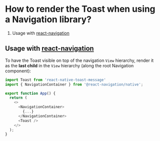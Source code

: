 # How to render the Toast when using a Navigation library?

1. Usage with [react-navigation](https://reactnavigation.org)

## Usage with [react-navigation](https://reactnavigation.org)

To have the Toast visible on top of the navigation `View` hierarchy, render it as the **last child** in the `View` hierarchy (along the root Navigation component):

```js
import Toast from 'react-native-toast-message'
import { NavigationContainer } from '@react-navigation/native';

export function App() {
  return (
    <>
      <NavigationContainer>
        {...}
      </NavigationContainer>
      <Toast />
    </>
  );
}
```
